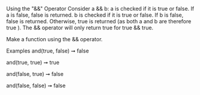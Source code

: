 Using the "&&" Operator
Consider a && b:
a is checked if it is true or false.
If a is false, false is returned.
b is checked if it is true or false.
If b is false, false is returned.
Otherwise, true is returned (as both a and b are therefore true ).
The && operator will only return true for true && true.

Make a function using the && operator.

Examples
and(true, false) ➞ false

and(true, true) ➞ true

and(false, true) ➞ false

and(false, false) ➞ false
